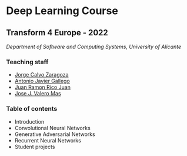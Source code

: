 # Deep Learning Course

## Transform 4 Europe - 2022

_Department of Software and Computing Systems, University of Alicante_

### Teaching staff

* [Jorge Calvo Zaragoza](mailto:jcalvo@dlsi.ua.es)
* [Antonio Javier Gallego](mailto:jgallego@dlsi.ua.es)
* [Juan Ramon Rico Juan](mailtoJuanRamonRico@ua.es)
* [Jose J. Valero Mas](mailto:jjvalero@dlsi.ua.es)

### Table of contents

* Introduction
* Convolutional Neural Networks
* Generative Adversarial Networks
* Recurrent Neural Networks
* Student projects